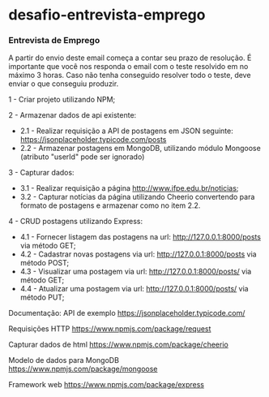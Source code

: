 # desafio-entrevista-emprego
### Entrevista de Emprego

A partir do envio deste email começa a contar seu prazo de resolução. 
É importante que você nos responda o email com o teste resolvido em no máximo 3 horas. Caso não tenha conseguido resolver todo o teste, deve enviar o que conseguiu produzir.

1 - Criar projeto utilizando NPM;

2 - Armazenar dados de api existente:
  * 2.1 - Realizar requisição a API de postagens em JSON seguinte: https://jsonplaceholder.typicode.com/posts
  * 2.2 - Armazenar postagens em MongoDB, utilizando módulo Mongoose (atributo "userId" pode ser ignorado)

3 - Capturar dados:
  * 3.1 - Realizar requisição a página http://www.ifpe.edu.br/noticias;
  * 3.2 - Capturar notícias da página utilizando Cheerio convertendo para formato de postagens e armazenar como no item 2.2.

4 - CRUD postagens utilizando Express:
  * 4.1 - Fornecer listagem das postagens na url: http://127.0.0.1:8000/posts via método GET;
  * 4.2 - Cadastrar novas postagens via url: http://127.0.0.1:8000/posts via método POST;
  * 4.3 - Visualizar uma postagem via url: http://127.0.0.1:8000/posts/<id-da-postagem> via método GET;
  * 4.4 - Atualizar uma postagem via url: http://127.0.0.1:8000/posts/<id-da-postagem> via método PUT;

Documentação:
API de exemplo https://jsonplaceholder.typicode.com/

Requisições HTTP https://www.npmjs.com/package/request

Capturar dados de html https://www.npmjs.com/package/cheerio

Modelo de dados para MongoDB https://www.npmjs.com/package/mongoose

Framework web https://www.npmjs.com/package/express‌

